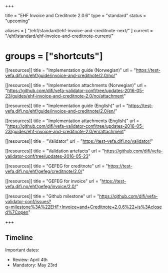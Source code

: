 +++

title = "EHF Invoice and Creditnote 2.0.6"
type = "standard"
status = "upcoming"

aliases = [ "/ehf/standard/ehf-invoice-and-creditnote-next/" ]
current = "/ehf/standard/ehf-invoice-and-creditnote-current/"

# groups = ["shortcuts"]

[[resources]]
title = "Implementation guide (Norwegian)"
url = "https://test-vefa.difi.no/ehf/guide/invoice-and-creditnote/2.0/no/"

[[resources]]
title = "Implementation attachments (Norwegian)"
url = "https://github.com/difi/vefa-validator-conf/tree/updates-2016-05-23/guides/ehf-invoice-and-creditnote-2.0/no/attachment"

[[resources]]
title = "Implementation guide (English)"
url = "https://test-vefa.difi.no/ehf/guide/invoice-and-creditnote/2.0/en/"

[[resources]]
title = "Implementation attachments (English)"
url = "https://github.com/difi/vefa-validator-conf/tree/updates-2016-05-23/guides/ehf-invoice-and-creditnote-2.0/en/attachment"

[[resources]]
title = "Validator"
url = "https://test-vefa.difi.no/validator/"

[[resources]]
title = "Validation artefacts"
url = "https://github.com/difi/vefa-validator-conf/tree/updates-2016-05-23"

[[resources]]
title = "GEFEG for creditnote"
url = "https://test-vefa.difi.no/ehf/gefeg/creditnote/2.0/"

[[resources]]
title = "GEFEG for invoice"
url = "https://test-vefa.difi.no/ehf/gefeg/invoice/2.0/"

[[resources]]
title = "Github milestone"
url = "https://github.com/difi/vefa-validator-conf/issues?q=milestone%3A%22EHF+Invoice+and+Creditnote+2.0.6%22+is%3Aclosed%7Copen"

+++

## Timeline

Important dates:

* Review: April 4th
* Mandatory: May 23rd
